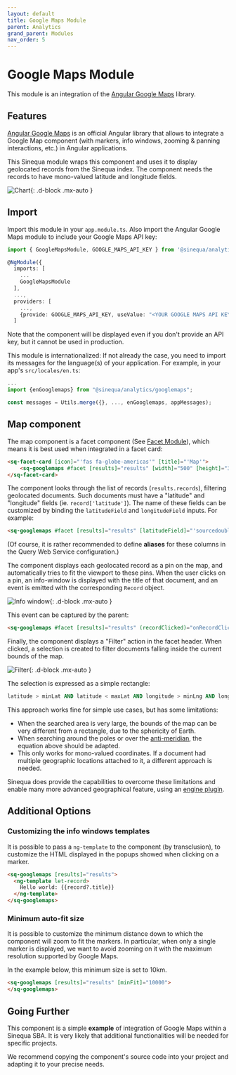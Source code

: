 ```yaml
---
layout: default
title: Google Maps Module
parent: Analytics
grand_parent: Modules
nav_order: 5
---
```


# Google Maps Module

This module is an integration of the [Angular Google Maps](https://github.com/angular/components/tree/main/src/google-maps) library.

## Features

[Angular Google Maps](https://github.com/angular/components/tree/main/src/google-maps) is an official Angular library that allows to integrate a Google Map component (with markers, info windows, zooming & panning interactions, etc.) in Angular applications.

This Sinequa module wraps this component and uses it to display geolocated records from the Sinequa index. The component needs the records to have mono-valued latitude and longitude fields.

![Chart]({{site.baseurl}}assets/modules/googlemaps/map.png){: .d-block .mx-auto }

## Import

Import this module in your `app.module.ts`. Also import the Angular Google Maps module to include your Google Maps API key:

```ts
import { GoogleMapsModule, GOOGLE_MAPS_API_KEY } from '@sinequa/analytics/googlemaps';

@NgModule({
  imports: [
    ...
    GoogleMapsModule
  ],
  ...,
  providers: [
    ...,
    {provide: GOOGLE_MAPS_API_KEY, useValue: "<YOUR GOOGLE MAPS API KEY HERE>"}
  ]
```

Note that the component will be displayed even if you don't provide an API key, but it cannot be used in production.

This module is internationalized: If not already the case, you need to import its messages for the language(s) of your application. For example, in your app's `src/locales/en.ts`:

```ts
...
import {enGooglemaps} from "@sinequa/analytics/googlemaps";

const messages = Utils.merge({}, ..., enGooglemaps, appMessages);
```

## Map component

<!-- <doc-map></doc-map> -->

The map component is a facet component (See [Facet Module]({{site.baseurl}}/modules/components/facet.html)), which means it is best used when integrated in a facet card:

```html
<sq-facet-card [icon]="'fas fa-globe-americas'" [title]="'Map'">
    <sq-googlemaps #facet [results]="results" [width]="500" [height]="300"></sq-googlemaps>
</sq-facet-card>
```

The component looks through the list of records (`results.records`), filtering geolocated documents. Such documents must have a "latitude" and "longitude" fields (ie. `record['latitude']`). The name of these fields can be customized by binding the `latitudeField` and `longitudeField` inputs. For example:

```html
<sq-googlemaps #facet [results]="results" [latitudeField]="'sourcedouble1'" [latitudeField]="'sourcedouble2'"></sq-googlemaps>
```

(Of course, it is rather recommended to define **aliases** for these columns in the Query Web Service configuration.)

The component displays each geolocated record as a pin on the map, and automatically tries to fit the viewport to these pins. When the user clicks on a pin, an info-window is displayed with the title of that document, and an event is emitted with the corresponding `Record` object.

![Info window]({{site.baseurl}}assets/modules/googlemaps/infowindows.png){: .d-block .mx-auto }

This event can be captured by the parent:

```html
<sq-googlemaps #facet [results]="results" (recordClicked)="onRecordClicked($event)"></sq-googlemaps>
```

Finally, the component displays a "Filter" action in the facet header. When clicked, a selection is created to filter documents falling inside the current bounds of the map.

![Filter]({{site.baseurl}}assets/modules/googlemaps/filter.png){: .d-block .mx-auto }

The selection is expressed as a simple rectangle:

```sql
latitude > minLat AND latitude < maxLat AND longitude > minLng AND longitude < maxLng
```

This approach works fine for simple use cases, but has some limitations:

- When the searched area is very large, the bounds of the map can be very different from a rectangle, due to the sphericity of Earth.
- When searching around the poles or over the [anti-meridian](https://en.wikipedia.org/wiki/180th_meridian), the equation above should be adapted.
- This only works for mono-valued coordinates. If a document had multiple geographic locations attached to it, a different approach is needed.

Sinequa does provide the capabilities to overcome these limitations and enable many more advanced geographical feature, using an [engine plugin](https://github.com/sinequa/plugins/tree/master/GeoSearch).

## Additional Options

### Customizing the info windows templates

It is possible to pass a `ng-template` to the component (by transclusion), to customize the HTML displayed in the popups showed when clicking on a marker.

```html
<sq-googlemaps [results]="results">
  <ng-template let-record>
    Hello world: {{record?.title}}
  </ng-template>
</sq-googlemaps>
```

### Minimum auto-fit size

It is possible to customize the minimum distance down to which the component will zoom to fit the markers. In particular, when only a single marker is displayed, we want to avoid zooming on it with the maximum resolution supported by Google Maps.

In the example below, this minimum size is set to 10km.

```html
<sq-googlemaps [results]="results" [minFit]="10000">
</sq-googlemaps>
```

## Going Further

This component is a simple **example** of integration of Google Maps within a Sinequa SBA. It is very likely that additional functionalities will be needed for specific projects.

We recommend copying the component's source code into your project and adapting it to your precise needs.
